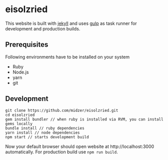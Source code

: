 # eisolzried

This website is built with [jekyll](http://jekyllrb.com) and uses [gulp](https://gulpjs.com/) as task runner for development and production builds.

## Prerequisites

Following environments have to be installed on your system

* Ruby
* Node.js
* yarn
* git

## Development

```
git clone https://github.com/midzer/eisolzried.git
cd eisolzried
gem install bundler // when ruby is installed via RVM, you can install gems locally
bundle install // ruby dependencies
yarn install // node dependencies
npm start // starts development build
```

Now your default browser should open website at http://localhost:3000 automatically. For production build use `npm run build`.
